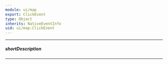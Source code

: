 ```yaml
---
module: ui/map
export: ClickEvent
type: Object
inherits: NativeEventInfo
uid: ui/map:ClickEvent
---
```

---
##### shortDescription
<!-- Description goes here -->

---
<!-- Description goes here -->